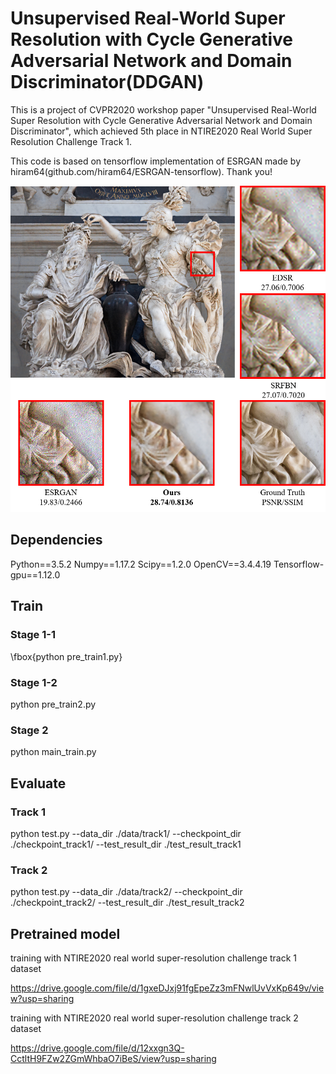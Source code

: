 # Unsupervised Real-World Super Resolution with Cycle Generative Adversarial Network and Domain Discriminator(DDGAN)
This is a project of CVPR2020 workshop paper "Unsupervised Real-World Super Resolution with Cycle Generative Adversarial Network and Domain Discriminator", which achieved 5th place in NTIRE2020 Real World Super Resolution Challenge Track 1.

This code is based on tensorflow implementation of ESRGAN made by hiram64(github.com/hiram64/ESRGAN-tensorflow). Thank you!

![image1](./image/example1.jpg)


## Dependencies
Python==3.5.2
Numpy==1.17.2
Scipy==1.2.0
OpenCV==3.4.4.19
Tensorflow-gpu==1.12.0


## Train
### Stage 1-1

\fbox{python pre_train1.py}

### Stage 1-2

python pre_train2.py

### Stage 2

python main_train.py


## Evaluate
### Track 1
python test.py --data_dir ./data/track1/ --checkpoint_dir ./checkpoint_track1/ --test_result_dir ./test_result_track1
### Track 2
python test.py --data_dir ./data/track2/ --checkpoint_dir ./checkpoint_track2/ --test_result_dir ./test_result_track2

## Pretrained model

training with NTIRE2020 real world super-resolution challenge track 1 dataset

https://drive.google.com/file/d/1gxeDJxj91fgEpeZz3mFNwlUvVxKp649v/view?usp=sharing

training with NTIRE2020 real world super-resolution challenge track 2 dataset

https://drive.google.com/file/d/12xxgn3Q-CctltH9FZw2ZGmWhbaO7iBeS/view?usp=sharing
